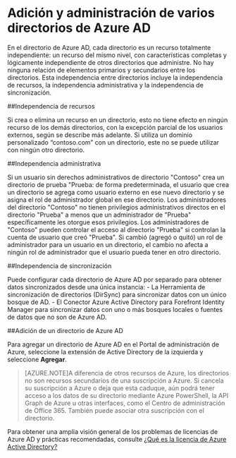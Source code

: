 <properties
   pageTitle="Adición y administración de varios directorios de Azure AD | Microsoft Azure"
   description="Instrucciones y prácticas recomendados para agregar y administrar los directorios de Azure AD explicando los directorios como recursos de totalmente independientes"
   services="active-directory"
   documentationCenter=""
   authors="curtand"
   manager="swadhwa"
   editor=""/>

<tags
   ms.service="active-directory"
   ms.devlang="na"
   ms.topic="article"
   ms.tgt_pltfrm="na"
   ms.workload="identity"
   ms.date="07/16/2015"
   ms.author="curtand"/>

# Adición y administración de varios directorios de Azure AD

En el directorio de Azure AD, cada directorio es un recurso totalmente independiente: un recurso del mismo nivel, con características completas y lógicamente independiente de otros directorios que administre. No hay ninguna relación de elementos primarios y secundarios entre los directorios. Esta independencia entre directorios incluye la independencia de recursos, la independencia administrativa y la independencia de sincronización.

##Independencia de recursos

Si crea o elimina un recurso en un directorio, esto no tiene efecto en ningún recurso de los demás directorios, con la excepción parcial de los usuarios externos, según se describe más adelante. Si utiliza un dominio personalizado “contoso.com” con un directorio, este no se puede utilizar con ningún otro directorio.

##Independencia administrativa

Si un usuario sin derechos administrativos de directorio "Contoso" crea un directorio de prueba "Prueba: de forma predeterminada, el usuario que crea un directorio se agrega como usuario externo en ese nuevo directorio y se asigna el rol de administrador global en ese directorio. Los administradores del directorio "Contoso" no tienen privilegios administrativos directos en el directorio "Prueba" a menos que un administrador de "Prueba" específicamente les otorgue esos privilegios. Los administradores de "Contoso" pueden controlar el acceso al directorio "Prueba" si controlan la cuenta de usuario que creó "Prueba". Si cambió (agregó o quitó) un rol de administrador para un usuario en un directorio, el cambio no afecta a ningún rol de administrador que el usuario pueda tener en otro directorio.

##Independencia de sincronización

Puede configurar cada directorio de Azure AD por separado para obtener datos sincronizados desde una única instancia: - La Herramienta de sincronización de directorios (DirSync) para sincronizar datos con un único bosque de AD. - El Conector Azure Active Directory para Forefront Identity Manager para sincronizar datos con uno o más bosques locales o fuentes de datos que no son de Azure AD.

##Adición de un directorio de Azure AD

Para agregar un directorio de Azure AD en el Portal de administración de Azure, seleccione la extensión de Active Directory de la izquierda y seleccione **Agregar**.

> [AZURE.NOTE]A diferencia de otros recursos de Azure, los directorios no son recursos secundarios de una suscripción a Azure. Si cancela su suscripción a Azure o deja que esta caduque, aún podrá tener acceso a los datos de su directorio mediante Azure PowerShell, la API Graph de Azure u otras interfaces, como el Centro de administración de Office 365. También puede asociar otra suscripción con el directorio.

Para obtener una amplia visión general de los problemas de licencias de Azure AD y prácticas recomendadas, consulte [¿Qué es la licencia de Azure Active Directory?](active-directory-licensing-what-is.md)

<!---HONumber=August15_HO6-->